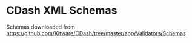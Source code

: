 # CDash XML Schemas

Schemas downloaded from https://github.com/Kitware/CDash/tree/master/app/Validators/Schemas
